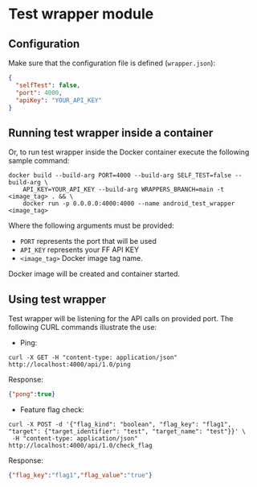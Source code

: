 # Test wrapper module

## Configuration

Make sure that the configuration file is defined (`wrapper.json`):

```json
{
  "selfTest": false,
  "port": 4000,
  "apiKey": "YOUR_API_KEY"
}
```

## Running test wrapper inside a container

Or, to run test wrapper inside the Docker container execute the following sample command:

```
docker build --build-arg PORT=4000 --build-arg SELF_TEST=false --build-arg \ 
    API_KEY=YOUR_API_KEY --build-arg WRAPPERS_BRANCH=main -t <image_tag> . && \ 
    docker run -p 0.0.0.0:4000:4000 --name android_test_wrapper <image_tag> 
```

Where the following arguments must be provided:

- `PORT` represents the port that will be used
- `API_KEY` represents your FF API KEY
- `<image_tag>` Docker image tag name.

Docker image will be created and container started.

## Using test wrapper

Test wrapper will be listening for the API calls on provided port. The following CURL commands 
illustrate the use:

- Ping:

```
curl -X GET -H "content-type: application/json" http://localhost:4000/api/1.0/ping
```

Response:

```json
{"pong":true}
```

- Feature flag check:

```
curl -X POST -d '{"flag_kind": "boolean", "flag_key": "flag1", "target": {"target_identifier": "test", "target_name": "test"}}' \
 -H "content-type: application/json" http://localhost:4000/api/1.0/check_flag
```

Response:

```json
{"flag_key":"flag1","flag_value":"true"}
```
